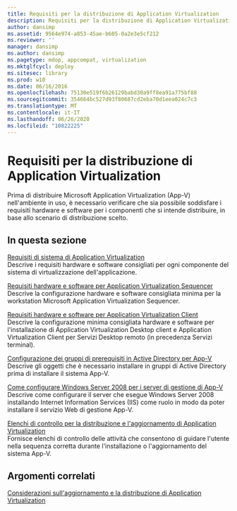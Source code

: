 ```yaml
---
title: Requisiti per la distribuzione di Application Virtualization
description: Requisiti per la distribuzione di Application Virtualization
author: dansimp
ms.assetid: 9564e974-a853-45ae-b605-0a2e3e5cf212
ms.reviewer: ''
manager: dansimp
ms.author: dansimp
ms.pagetype: mdop, appcompat, virtualization
ms.mktglfcycl: deploy
ms.sitesec: library
ms.prod: w10
ms.date: 06/16/2016
ms.openlocfilehash: 75130e519f6b26129babd30a9ff8ea91a775bf88
ms.sourcegitcommit: 354664bc527d93f80687cd2eba70d1eea024c7c3
ms.translationtype: MT
ms.contentlocale: it-IT
ms.lasthandoff: 06/26/2020
ms.locfileid: "10822225"
---
```

# Requisiti per la distribuzione di Application Virtualization


Prima di distribuire Microsoft Application Virtualization (App-V) nell'ambiente in uso, è necessario verificare che sia possibile soddisfare i requisiti hardware e software per i componenti che si intende distribuire, in base allo scenario di distribuzione scelto.

## In questa sezione


<a href="" id="application-virtualization-system-requirements"></a>[Requisiti di sistema di Application Virtualization](application-virtualization-system-requirements.md)  
Descrive i requisiti hardware e software consigliati per ogni componente del sistema di virtualizzazione dell'applicazione.

<a href="" id="application-virtualization-sequencer-hardware-and-software-requirements"></a>[Requisiti hardware e software per Application Virtualization Sequencer](application-virtualization-sequencer-hardware-and-software-requirements.md)  
Descrive la configurazione hardware e software consigliata minima per la workstation Microsoft Application Virtualization Sequencer.

<a href="" id="application-virtualization-client-hardware-and-software-requirements"></a>[Requisiti hardware e software per Application Virtualization Client](application-virtualization-client-hardware-and-software-requirements.md)  
Descrive la configurazione minima consigliata hardware e software per l'installazione di Application Virtualization Desktop client e Application Virtualization Client per Servizi Desktop remoto (in precedenza Servizi terminal).

<a href="" id="configuring-prerequisite-groups-in-active-directory-for-app-v"></a>[Configurazione dei gruppi di prerequisiti in Active Directory per App-V](configuring-prerequisite-groups-in-active-directory-for-app-v.md)  
Descrive gli oggetti che è necessario installare in gruppi di Active Directory prima di installare il sistema App-V.

<a href="" id="how-to-configure-windows-server-2008-for-app-v-management-servers"></a>[Come configurare Windows Server 2008 per i server di gestione di App-V](how-to-configure-windows-server-2008-for-app-v-management-servers.md)  
Descrive come configurare il server che esegue Windows Server 2008 installando Internet Information Services (IIS) come ruolo in modo da poter installare il servizio Web di gestione App-V.

<a href="" id="application-virtualization-deployment-and-upgrade-checklists"></a>[Elenchi di controllo per la distribuzione e l'aggiornamento di Application Virtualization](application-virtualization-deployment-and-upgrade-checklists.md)  
Fornisce elenchi di controllo delle attività che consentono di guidare l'utente nella sequenza corretta durante l'installazione o l'aggiornamento del sistema App-V.

## Argomenti correlati


[Considerazioni sull'aggiornamento e la distribuzione di Application Virtualization](application-virtualization-deployment-and-upgrade-considerations.md)

 

 





